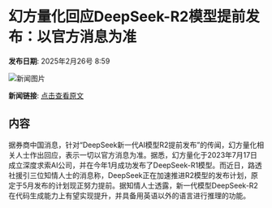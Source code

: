 # 幻方量化回应DeepSeek-R2模型提前发布：以官方消息为准

**发布日期**: 2025年2月26号 8:59

![新闻图片](https://pic.chinaz.com/picmap/202502051439304860_0.jpg)

**新闻链接**: [点击查看原文](https://www.aibase.com/zh/news/15716)

## 内容

据券商中国消息，针对“DeepSeek新一代AI模型R2提前发布”的传闻，幻方量化相关人士作出回应，表示一切以官方消息为准。据悉，幻方量化于2023年7月17日成立深度求索AI公司，并在今年1月成功发布了DeepSeek-R1模型。而近日，路透社援引三位知情人士的消息称，DeepSeek正在加速推进R2模型的发布计划，原定于5月发布的计划现正努力提前。据知情人士透露，新一代模型DeepSeek-R2在代码生成能力上有望实现提升，并具备用英语以外的语言进行推理的功能。
